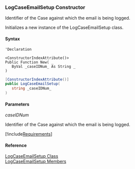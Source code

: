 ﻿### LogCaseEmailSetup Constructor

Identifier of the Case against which the email is being logged.

Initializes a new instance of the LogCaseEmailSetup class.

#### Syntax

```vbnet
'Declaration

<ConstructorIndexAttribute()>
Public Function New( _
   ByVal _caseIDNum_ As String _
)
```

```csharp
[ConstructorIndexAttribute()]
public LogCaseEmailSetup( 
   string _caseIDNum_
)
```

#### Parameters

_caseIDNum_

Identifier of the Case against which the email is being logged.

[!include[Requirements](../partials/requirements.md)]

#### Reference

[LogCaseEmailSetup Class](FChoice.Toolkits.Clarify~FChoice.Toolkits.Clarify.Support.LogCaseEmailSetup.md)  
[LogCaseEmailSetup Members](FChoice.Toolkits.Clarify~FChoice.Toolkits.Clarify.Support.LogCaseEmailSetup_members.md)